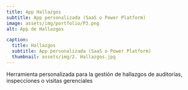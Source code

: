 ```yaml
---
title: App Hallazgos
subtitle: App personalizada (SaaS o Power Platform)
image: assets/img/portfolio/P3.png
alt: App de Hallazgos

caption:
  title: Hallazgos 
  subtitle: App personalizada (SaaS o Power Platform)
  thumbnail: assets/img/2. Hallazgos.jpg
---
```

Herramienta personalizada para la gestión de hallazgos de auditorías, inspecciones o visitas gerenciales 

